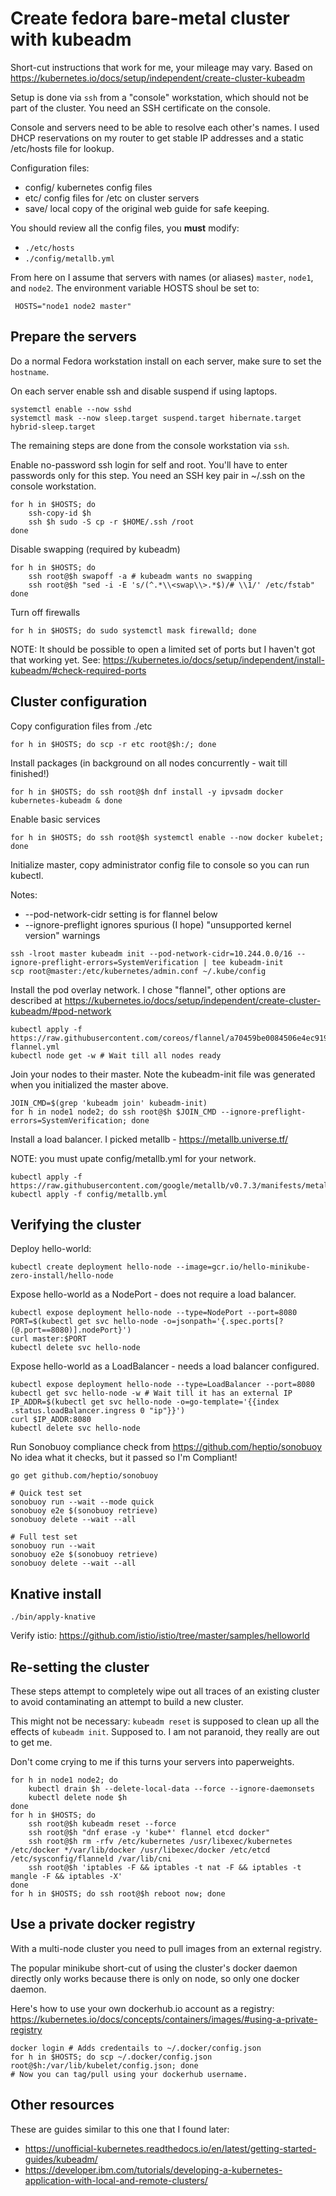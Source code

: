 # Create fedora bare-metal cluster with kubeadm

Short-cut instructions that work for me, your mileage may vary.
Based on https://kubernetes.io/docs/setup/independent/create-cluster-kubeadm

Setup is done via `ssh` from a "console" workstation, which should not
be part of the cluster. You need an SSH certificate on the console.

Console and servers need to be able to resolve each other's names.  I
used DHCP reservations on my router to get stable IP addresses and a
static /etc/hosts file for lookup.

Configuration files:
* config/ kubernetes config files
* etc/ config files for /etc on cluster servers
* save/ local copy of the original web guide for safe keeping.

You should review all the config files, you **must** modify:

* `./etc/hosts`
* `./config/metallb.yml`


From here on I assume that servers with names (or aliases) `master`,
`node1`, and `node2`. The environment variable HOSTS shoul be set to:

     HOSTS="node1 node2 master"

## Prepare the servers

Do a normal Fedora workstation install on each server, make sure to set the `hostname`.

On each server enable ssh and disable suspend if using laptops.

```
systemctl enable --now sshd
systemctl mask --now sleep.target suspend.target hibernate.target hybrid-sleep.target
```

The remaining steps are done from the console workstation via `ssh`.

Enable no-password ssh login for self and root. You'll have to enter
passwords only for this step. You need an SSH key pair in ~/.ssh on
the console workstation.

```
for h in $HOSTS; do
    ssh-copy-id $h
    ssh $h sudo -S cp -r $HOME/.ssh /root
done
```

Disable swapping (required by kubeadm)

```
for h in $HOSTS; do
    ssh root@$h swapoff -a # kubeadm wants no swapping
    ssh root@$h "sed -i -E 's/(^.*\\<swap\\>.*$)/# \\1/' /etc/fstab"
done
```

Turn off firewalls

```
for h in $HOSTS; do sudo systemctl mask firewalld; done
```

NOTE: It should be possible to open a limited set of ports but I haven't got that working yet. See: https://kubernetes.io/docs/setup/independent/install-kubeadm/#check-required-ports

## Cluster configuration

Copy configuration files from ./etc
```
for h in $HOSTS; do scp -r etc root@$h:/; done
```

Install packages (in background on all nodes concurrently - wait till finished!)
```
for h in $HOSTS; do ssh root@$h dnf install -y ipvsadm docker kubernetes-kubeadm & done
```

Enable basic services
```
for h in $HOSTS; do ssh root@$h systemctl enable --now docker kubelet; done
```

Initialize master, copy administrator config file to console so you can run kubectl.

Notes:
* --pod-network-cidr setting is for flannel below
* --ignore-preflight ignores spurious (I hope) "unsupported kernel version" warnings

```
ssh -lroot master kubeadm init --pod-network-cidr=10.244.0.0/16 --ignore-preflight-errors=SystemVerification | tee kubeadm-init
scp root@master:/etc/kubernetes/admin.conf ~/.kube/config
```

Install the pod overlay network. I chose "flannel", other options are described at
https://kubernetes.io/docs/setup/independent/create-cluster-kubeadm/#pod-network

```
kubectl apply -f https://raw.githubusercontent.com/coreos/flannel/a70459be0084506e4ec919aa1c114638878db11b/Documentation/kube-flannel.yml
kubectl node get -w # Wait till all nodes ready
```

Join your nodes to their master. Note the kubeadm-init file was generated
when you initialized the master above.

```
JOIN_CMD=$(grep 'kubeadm join' kubeadm-init)
for h in node1 node2; do ssh root@$h $JOIN_CMD --ignore-preflight-errors=SystemVerification; done
```

Install a load balancer. I picked metallb - https://metallb.universe.tf/

NOTE: you must upate config/metallb.yml for your network.

```
kubectl apply -f https://raw.githubusercontent.com/google/metallb/v0.7.3/manifests/metallb.yaml
kubectl apply -f config/metallb.yml
```

## Verifying the cluster

Deploy hello-world:
```
kubectl create deployment hello-node --image=gcr.io/hello-minikube-zero-install/hello-node
```

Expose hello-world as a NodePort - does not require a load balancer.
```
kubectl expose deployment hello-node --type=NodePort --port=8080
PORT=$(kubectl get svc hello-node -o=jsonpath='{.spec.ports[?(@.port==8080)].nodePort}')
curl master:$PORT
kubectl delete svc hello-node
```

Expose hello-world as a LoadBalancer - needs a load balancer configured.
```
kubectl expose deployment hello-node --type=LoadBalancer --port=8080
kubectl get svc hello-node -w # Wait till it has an external IP
IP_ADDR=$(kubectl get svc hello-node -o=go-template='{{index .status.loadBalancer.ingress 0 "ip"}}')
curl $IP_ADDR:8080
kubectl delete svc hello-node
```

Run Sonobuoy compliance check from https://github.com/heptio/sonobuoy
No idea what it checks, but it passed so I'm Compliant!

```
go get github.com/heptio/sonobuoy

# Quick test set
sonobuoy run --wait --mode quick
sonobuoy e2e $(sonobuoy retrieve)
sonobuoy delete --wait --all

# Full test set
sonobuoy run --wait
sonobuoy e2e $(sonobuoy retrieve)
sonobuoy delete --wait --all
```

## Knative install

```
./bin/apply-knative
```

Verify istio: https://github.com/istio/istio/tree/master/samples/helloworld

## Re-setting the cluster

These steps attempt to completely wipe out all traces of an existing
cluster to avoid contaminating an attempt to build a new cluster.

This might not be necessary: `kubeadm reset` is supposed to clean up
all the effects of `kubeadm init`. Supposed to. I am not paranoid,
they really are out to get me.

Don't come crying to me if this turns your servers into paperweights.

```
for h in node1 node2; do
    kubectl drain $h --delete-local-data --force --ignore-daemonsets
    kubectl delete node $h
done
for h in $HOSTS; do
    ssh root@$h kubeadm reset --force
    ssh root@$h "dnf erase -y 'kube*' flannel etcd docker"
    ssh root@$h rm -rfv /etc/kubernetes /usr/libexec/kubernetes /etc/docker */var/lib/docker /usr/libexec/docker /etc/etcd /etc/sysconfig/flanneld /var/lib/cni
    ssh root@$h 'iptables -F && iptables -t nat -F && iptables -t mangle -F && iptables -X'
done
for h in $HOSTS; do ssh root@$h reboot now; done
```

## Use a private docker registry

With a multi-node cluster you need to pull images from an external registry.

The popular minikube short-cut of using the cluster's docker daemon directly
only works because there is only on node, so only one docker daemon.

Here's how to use your own dockerhub.io account as a registry:
https://kubernetes.io/docs/concepts/containers/images/#using-a-private-registry

```
docker login # Adds credentails to ~/.docker/config.json
for h in $HOSTS; do scp ~/.docker/config.json root@$h:/var/lib/kubelet/config.json; done
# Now you can tag/pull using your dockerhub username.
```

## Other resources

These are guides similar to this one that I found later:
* https://unofficial-kubernetes.readthedocs.io/en/latest/getting-started-guides/kubeadm/
* https://developer.ibm.com/tutorials/developing-a-kubernetes-application-with-local-and-remote-clusters/
